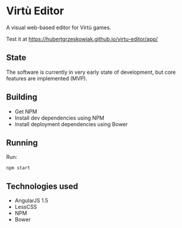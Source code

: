# Virtù Editor
A visual web-based editor for Virtù games.

Test it at https://hubertgrzeskowiak.github.io/virtu-editor/app/

## State
The software is currently in very early state of development, but core features are implemented (MVP).

## Building
- Get NPM
- Install dev dependencies using NPM
- Install deployment dependencies using Bower

## Running
Run:

    npm start

## Technologies used
- AngularJS 1.5
- LessCSS
- NPM
- Bower
